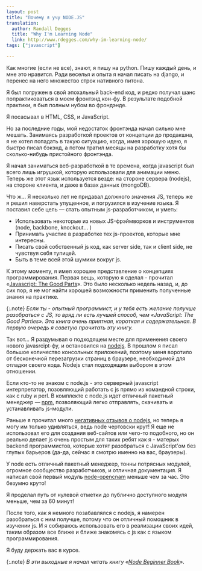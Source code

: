 ```yaml
---
layout: post
title: "Почему я учу NODE.JS"
translation:
  author: Randall Degges
  title: "Why I'm Learning Node"
  link: http://www.rdegges.com/why-im-learning-node/
tags: ["javascript"]

---
```


Как многие (если не все), знают, я пишу на python. Пишу каждый день, и мне это
нравится. Ради веселья и  опыта я начал писать на django, и перенес на него
множество строк нативного питона.

Я был погружен в свой эпохальный back-end код, и редко получал шанс
попрактиковаться в моем фронтэнд кон-фу. В результате подобной практики, я был
полным нубом во фрондэнде.

Я посасывал в HTML, CSS, и JavaScript.

Но за последние годы, мой недостаток фронтэнда начал сильно мне мешать. Занимаясь
разработкой проектов от концепции до продакшна, я не хотел попадать в такую
ситуацию, когда, имея хорошую идею, я быстро писал бэкэнд, а потом тратил месяцы
на разработку хотя бы сколько-нибудь пристойного фронтэнда.

Я начал заниматься веб-разработкой в те времена, когда javascript был всего
лишь игрушкой, которую использовали для анимации меню. Теперь же этот язык
используется везде: на стороне сервера (nodejs), на стороне клиента, и даже
в базах данных (mongoDB).

Что ж... Я несколько лет не придавал должного значения JS, теперь же я решил
наверстать упущенное, и погрузился в изучение языка. Я поставил себе цель — стать
опытным js-разработчиком, и уметь:

- Использовать некоторые из новых JS-фрэймворков и инструментов (node, backbone, knockout... )
- Принимать участие в разработке тех js-проектов, которые мне интересны.
- Писать свой собственный js код, как server side, так и client side, не чувствуя себя тупицей.
- Быть в теме всей этой шумихи вокруг js.

К этому моменту, я имел хорошее представление о концепциях программирования.
Первая вещь, которую я сделал - прочитал «[Javascript: The Good Parts][1]». Это
было несколько недель назад, и, до сих пор, я не мог найти хорошей возможности
применить полученные знания на практике.

{:.note}
_Если ты - опытный программист, и у тебя есть желание получше разобраться
с JS, то вряд ли есть лучшей способ, чем «JavaScript: The Good Parties».
Эта книга очень приятная, короткая и содержательная. В первую очередь я советую
прочитать эту книгу._

Так вот… Я раздумывал о подходящем месте для применения своего нового javasrcipt-фу,
и остановился на [nodejs][2]. В прошлом я писал большое количество консольных
приложений, поэтому меня воротило от бесконечной перезагрузки страниц в браузере,
необходимой для отладки своего кода. Nodejs стал подходящим выбором в этом отношении.

Если кто-то не знаком с node.js - это серверный javascript интерпретатор,
позовляющий работать с js прямо из командной строки, как с ruby и perl. В комплекте
с node.js идет отличный пакетный менеджер — [npm][3], позволяющий легко отправлять,
скачивать и устанавливать js-модули.

Раньше я прочитал много [негативных отзывов о nodejs][4], но теперь я могу им
только удивляться, ведь node чертовски крут! Я еще не использовал его для создания
веб-сайтов или чего-то подобного, но он реально делает js очень простым для
таких ребят как я - матерых backend программистов, которые хотят разобраться
с JavaScript’ом без глупых барьеров (да-да, сейчас я смотрю именно на вас, браузеры).

У node есть отличный пакетный менеджер, тонны потрясных модулей, огромное
сообщество разработчиков, и отличная документация. Я написал свой первый модуль
[node-opencnam][5] меньше чем за час. Это безумно круто!

Я проделал путь от нулевой отметки до публично доступного модуля меньше, чем
за 60 минут!

После того, как я немного позабавлялся с nodejs, я намерен разобраться
с ним получше, потому что он отличный помошник в изучении js. И я собираюсь
использовать его в реализации своих идей, таким образом все ближе и ближе
знакомясь с js как с языком программирования.

Я буду держать вас в курсе.

{:.note}
_В эти выходные я начал читать книгу «[Node Beginner Book][6]»_.


[1]: http://www.amazon.com/gp/product/0596517742/ref=as_li_ss_tl?ie=UTF8&amp;tag=rdegges-20&amp;linkCode=as2&amp;camp=1789&amp;creative=390957&amp;creativeASIN=0596517742
[2]: http://nodejs.org/
[3]: http://npmjs.org/
[4]: http://teddziuba.com/2011/10/node-js-is-cancer.html
[5]: https://github.com/telephonyresearch/node-opencnam
[6]: http://www.nodebeginner.org/